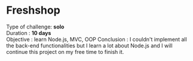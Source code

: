 # Freshshop
Type of challenge: **solo**  
Duration : **10 days**  
Objective : learn Node.js, MVC, OOP
Conclusion :
I couldn't implement all the back-end functionalities but I learn a lot about Node.js and I will continue this project on my free time to finish it.
